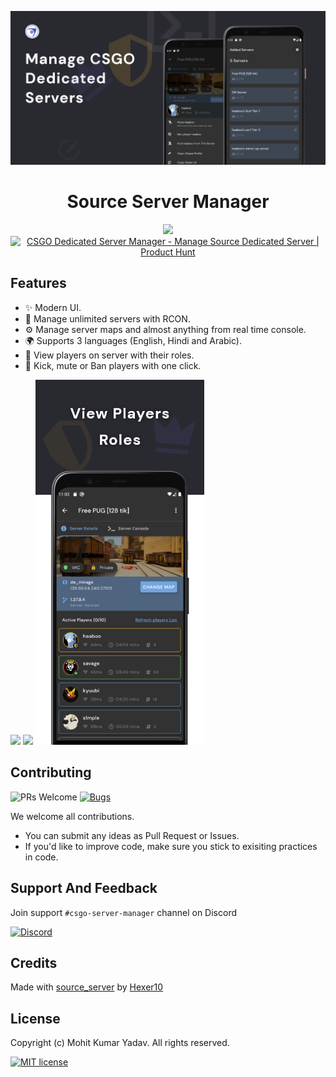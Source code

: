 <p align="center">
  <a href="https://play.google.com/store/apps/details?id=come.csgo.server.manager">
    <img src="demo/banner.png">
  </a>
</p>

<h1 align="center">Source Server Manager</h1>

<div align="center">

  <a href="https://play.google.com/store/apps/details?id=come.csgo.server.manager">
    <img width="200" src="demo/google-play-badge.png">
  </a>
  <a href="https://www.producthunt.com/posts/csgo-dedicated-server-manager?utm_source=badge-featured&utm_medium=badge&utm_souce=badge-csgo-dedicated-server-manager" target="_blank"><img src="https://api.producthunt.com/widgets/embed-image/v1/featured.svg?post_id=301819&theme=dark" alt="CSGO Dedicated Server Manager - Manage Source Dedicated Server | Product Hunt" style="width: 250px; height: 80px;" width="250" /></a>

<!-- Add Badges here -->
</div>

## Features

- ✨ Modern UI.
- 🔐 Manage unlimited servers with RCON.
- ⚙️ Manage server maps and almost anything from real time console.
- 🌍 Supports 3 languages (English, Hindi and Arabic).
- 🤠 View players on server with their roles.
- 🔨 Kick, mute or Ban players with one click.

<div align="left">
    <img width="270" src="demo/home.png">
    <img width="270" src="demo/edit.png">
    <img width="270" src="demo/sv.png">
</div>

## Contributing

![PRs Welcome](https://img.shields.io/badge/PRs-welcome-brightgreen.svg?style=flat-square)
[![Bugs](https://img.shields.io/static/v1?label=Bugs&message=Report&color=red&style=flat-square)](https://github.com/mohitkyadav/source-server-manager/issues)

We welcome all contributions.

- You can submit any ideas as Pull Request or Issues.
- If you'd like to improve code, make sure you stick to exisiting practices in code.

## Support And Feedback

Join support `#csgo-server-manager` channel on Discord

[![Discord](https://img.shields.io/discord/522610943037931551?color=7389D8&logo=discord&style=for-the-badge)](https://discord.gg/kDxrYXWqbf)

## Credits

Made with <a href="https://github.com/Hexer10/source_server" title="Flaticon"> source_server</a> by <a href="https://github.com/Hexer10" title="Freepik">Hexer10</a>

## License

Copyright (c) Mohit Kumar Yadav. All rights reserved.

[![MIT license](https://img.shields.io/badge/License-MIT-blue.svg?style=for-the-badge&color=orange)](https://github.com/mohitkyadav/source-server-manager/blob/main/LICENSE)
